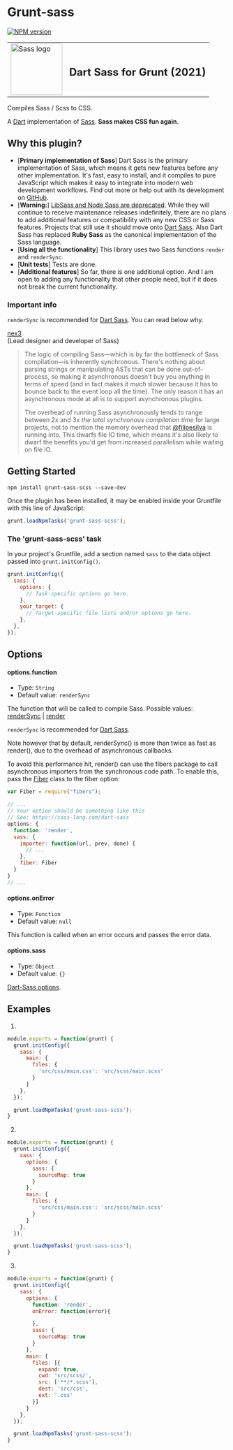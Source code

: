 
# Grunt-sass

[![NPM version](https://img.shields.io/npm/v/grunt-sass-scss.svg)](https://www.npmjs.com/package/grunt-sass-scss)

<table style="width:100%">
  <tr>
    <td>
         <img width="118px" alt="Sass logo" src="https://raw.githubusercontent.com/semiromid/grunt-sass/5434624bc726aeac8e6e22242c820ad88c5981d7/assets/logo.svg" />
    </td>
      <td>
          <h2>Dart Sass for Grunt (2021)</h2>
      </td>
  </tr>
</table>


Compiles Sass / Scss to CSS.  

A [Dart](https://www.dartlang.org) implementation of [Sass](https://sass-lang.com/). **Sass makes CSS fun again**.


## Why this plugin?


- [**Primary implementation of Sass**] Dart Sass is the primary implementation of Sass, which means it gets new features before any other implementation. It's fast, easy to install, and it compiles to pure JavaScript which makes it easy to integrate into modern web development workflows. Find out more or help out with its development on [GitHub](https://github.com/sass/dart-sass).
- [**Warning:**] [LibSass and Node Sass are deprecated](https://sass-lang.com/blog/libsass-is-deprecated).
While they will continue to receive maintenance releases indefinitely, there are no
plans to add additional features or compatibility with any new CSS or Sass features.
Projects that still use it should move onto [Dart Sass](https://sass-lang.com/dart-sass).  Also Dart Sass has replaced **Ruby Sass** as the canonical implementation of the Sass language.
- [**Using all the functionality**] This library uses two Sass functions `render` and `renderSync`. 
- [**Unit tests**] Tests are done.
- [**Additional features**]  So far, there is one additional option. And I am open to adding any functionality that other people need, but if it does not break the current functionality. 


### Important info
`renderSync` is recommended for [Dart Sass](https://github.com/sass). You can read below why.


<a href="https://github.com/webpack-contrib/sass-loader/issues/701#issuecomment-510247135">
   <div><a href="https://github.com/nex3">nex3</a></div>
   <div> (Lead designer and developer of Sass)</div>
</a>

> The logic of compiling Sass—which is by far the bottleneck of Sass
> compilation—is inherently synchronous. There's nothing about parsing
> strings or manipulating ASTs that can be done out-of-process, so
> making it asynchronous doesn't buy you anything in terms of speed (and
> in fact makes it _much_ slower because it has to bounce back to the
> event loop all the time). The only reason it has an asynchronous mode
> at all is to support asynchronous plugins.
> 
> 
> The overhead of running Sass asynchronously tends to range between 2x
> and 3x _the total synchronous compilation time_ for large projects,
> not to mention the memory overhead that
> [@filipesilva](https://github.com/filipesilva) is running into. This
> dwarfs file IO time, which means it's also likely to dwarf the
> benefits you'd get from increased parallelism while waiting on file
> IO.

## Getting Started

```shell
npm install grunt-sass-scss --save-dev
```

Once the plugin has been installed, it may be enabled inside your Gruntfile with this line of JavaScript:

```js
grunt.loadNpmTasks('grunt-sass-scss');
```

### The 'grunt-sass-scss' task

In your project's Gruntfile, add a section named `sass` to the data object passed into `grunt.initConfig()`.

```js
grunt.initConfig({
  sass: {
    options: {
      // Task-specific options go here.
    },
    your_target: {
      // Target-specific file lists and/or options go here.
    },
  },
});
```

## Options

#### options.function
* Type: `String`
* Default value: `renderSync`

The function that will be called to compile Sass.  Possible values:  [renderSync](https://sass-lang.com/documentation/js-api#rendersync) | [render](https://sass-lang.com/documentation/js-api#render)

`renderSync` is recommended for [Dart Sass](https://github.com/sass). 

Note however that by default, renderSync() is more than twice as fast as render(), due to the overhead of asynchronous callbacks.

To avoid this performance hit, render() can use the fibers package to call asynchronous importers from the synchronous code path. To enable this, pass the [Fiber](https://www.npmjs.com/package/fibers) class to the fiber option:

```js
var Fiber = require("fibers");

// ...
// Your option should be something like this
// See: https://sass-lang.com/dart-sass
options: {
  function: 'render',     
  sass: {
    importer: function(url, prev, done) {
      // ...
    },
    fiber: Fiber
  }
}
// ...
```

#### options.onError
* Type: `Function`
* Default value: `null`

This function is called when an error occurs and passes the error data.

#### options.sass
* Type: `Object`
* Default value: `{}`

[Dart-Sass options](https://github.com/sass/dart-sass#javascript-api).

## Examples

1.
```js
module.exports = function(grunt) {
  grunt.initConfig({
    sass: {
      main: {       
        files: {
          'src/css/main.css': 'src/scss/main.scss'
        }
      }     
    },
  });

  grunt.loadNpmTasks('grunt-sass-scss');
}
```

2.
```js
module.exports = function(grunt) {
  grunt.initConfig({
    sass: {
      options: {      
        sass: {
          sourceMap: true
        }
      },   
      main: {       
        files: {
          'src/css/main.css': 'src/scss/main.scss'
        }
      }     
    },
  });

  grunt.loadNpmTasks('grunt-sass-scss');
}
```

3.
```js
module.exports = function(grunt) {
  grunt.initConfig({
    sass: {
      options: {
        function: 'render',
        onError: function(error){

        },      
        sass: {
          sourceMap: true
        }
      },   
      main: {       
        files: [{
          expand: true,
          cwd: 'src/scss/',
          src: ['**/*.scss'],
          dest: 'src/css',
          ext: '.css'
        }]
      }     
    },
  });

  grunt.loadNpmTasks('grunt-sass-scss');
}
```